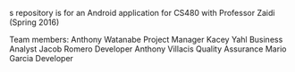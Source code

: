 s repository is for an Android application for CS480 with Professor Zaidi (Spring 2016)

Team members:
	Anthony Watanabe	Project Manager
	Kacey Yahl		Business Analyst 
	Jacob Romero		Developer
	Anthony Villacis	Quality Assurance
	Mario Garcia		Developer


